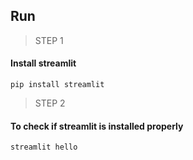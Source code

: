 ## Run
> STEP 1
#### Install streamlit 

```
pip install streamlit 
```

> STEP 2
#### To check if streamlit is installed properly

```
streamlit hello
```


